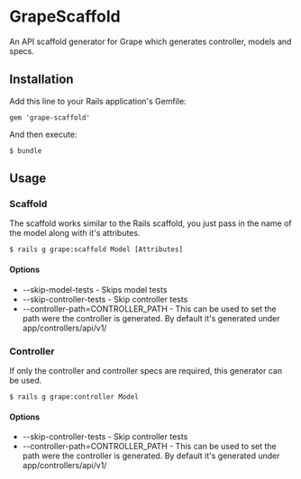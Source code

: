 # GrapeScaffold

An API scaffold generator for Grape which generates controller, models and specs.

## Installation

Add this line to your Rails application's Gemfile:

    gem 'grape-scaffold'

And then execute:

    $ bundle

## Usage
### Scaffold
  The scaffold works similar to the Rails scaffold, you just pass in the name of the model along with it's attributes.

    $ rails g grape:scaffold Model [Attributes]

#### Options
  * --skip-model-tests - Skips model tests
  * --skip-controller-tests - Skip controller tests
  * --controller-path=CONTROLLER_PATH - This can be used to set the path were the controller is generated. By default it's generated under app/controllers/api/v1/

### Controller
  If only the controller and controller specs are required, this generator can be used.

    $ rails g grape:controller Model

#### Options
  * --skip-controller-tests - Skip controller tests
  * --controller-path=CONTROLLER_PATH - This can be used to set the path were the controller is generated. By default it's generated under app/controllers/api/v1/
